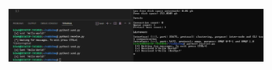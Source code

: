 ![First Message](https://github.com/deesirouss/rabbitMQ/blob/main/first-hello-world/send%26receive_first_message.jpg "Sending & receiving first Message")
